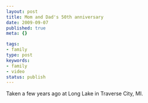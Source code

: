 ```yaml
---
layout: post
title: Mom and Dad's 50th anniversary
date: 2009-09-07
published: true
meta: {}

tags:
- family
type: post
keywords:
- family
- video
status: publish
---
```

Taken a few years ago at Long Lake in Traverse City, MI.<br />
